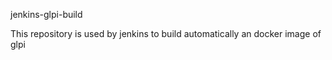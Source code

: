 jenkins-glpi-build

This repository is used by jenkins to build automatically an docker image of glpi
